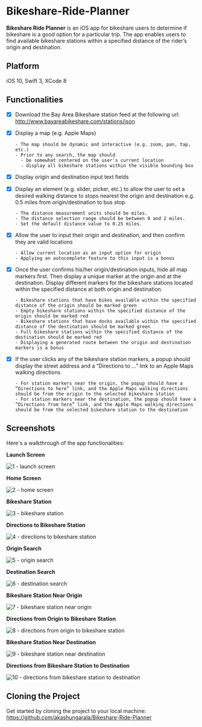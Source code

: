 # Bikeshare-Ride-Planner
**Bikeshare Ride Planner** is an iOS app for bikeshare users to determine if bikeshare is a good option for a particular trip. The app enables users to find available bikeshare stations within a specified distance of the rider’s origin and destination.

## Platform

iOS 10, Swift 3, XCode 8

## Functionalities

- [x] Download the Bay Area Bikeshare station feed at the following url: http://www.bayareabikeshare.com/stations/json
- [x] Display a map (e.g. Apple Maps)
      
      - The map should be dynamic and interactive (e.g. zoom, pan, tap, etc.)
      - Prior to any search, the map should
        - be somewhat centered on the user's current location
        - display all bikeshare stations within the visible bounding box
- [x] Display origin and destination input text fields
- [x] Display an element (e.g. slider, picker, etc.) to allow the user to set a desired walking distance to stops nearest the origin and destination e.g. 0.5 miles from origin/destination to bus stop

      - The distance measurement units should be miles.
      - The distance selection range should be between 0 and 2 miles.
      - Set the default distance value to 0.25 miles.
- [x] Allow the user to input their origin and destination, and then confirm they are valid locations
      
      - Allow current location as an input option for origin
      - Applying an autocomplete feature to this input is a bonus
- [x] Once the user confirms his/her origin/destination inputs, hide all map markers first. Then display a unique marker at the origin and at the destination. Display different markers for the bikeshare stations located within the specified distance at both origin and destination.
      
      - Bikeshare stations that have bikes available within the specified distance of the origin should be marked green
      - Empty bikeshare stations within the specified distance of the origin should be marked red
      - Bikeshare stations that have docks available within the specified distance of the destination should be marked green
      - Full bikeshare stations within the specified distance of the destination should be marked red
      - Displaying a generated route between the origin and destination markers is a bonus
- [x] If the user clicks any of the bikeshare station markers, a popup should display the street address and a “Directions to …” link to an Apple Maps walking directions
      
      - For station markers near the origin, the popup should have a “Directions to here” link, and the Apple Maps walking directions should be from the origin to the selected bikeshare station
      - For station markers near the destination, the popup should have a “Directions from here” link, and the Apple Maps walking directions should be from the selected bikeshare station to the destination
      
## Screenshots

Here's a walkthrough of the app functionalities:

**Launch Screen**

![1 - launch screen](https://user-images.githubusercontent.com/7720015/30827372-8ab1f8fe-a1ff-11e7-9f39-3ce79626fd03.PNG)


**Home Screen**

![2 - home screen](https://user-images.githubusercontent.com/7720015/30827373-8ab3f1cc-a1ff-11e7-9fa9-826cdf476444.PNG)

**Bikeshare Station**

![3 - bikeshare station](https://user-images.githubusercontent.com/7720015/30827375-8ab8bf68-a1ff-11e7-8510-d03d4a6e0d60.PNG)

**Directions to Bikeshare Station**

![4 - directions to bikeshare station](https://user-images.githubusercontent.com/7720015/30827377-8ab985d8-a1ff-11e7-86ab-9eed6170aedf.PNG)

**Origin Search**

![5 - origin search](https://user-images.githubusercontent.com/7720015/30827374-8ab7be92-a1ff-11e7-85ff-043b699c9adf.PNG)

**Destination Search**

![6 - destination search](https://user-images.githubusercontent.com/7720015/30827376-8ab9804c-a1ff-11e7-8dea-c0af332a7046.PNG)

**Bikeshare Station Near Origin**

![7 - bikeshare station near origin](https://user-images.githubusercontent.com/7720015/30827379-8add0dfa-a1ff-11e7-9ee5-ed73a4f8db83.PNG)

**Directions from Origin to Bikeshare Station**

![8 - directions from origin to bikeshare station](https://user-images.githubusercontent.com/7720015/30827381-8af1d5c8-a1ff-11e7-8ca7-8647bc16eb56.PNG)

**Bikeshare Station Near Destination**

![9 - bikeshare station near destination](https://user-images.githubusercontent.com/7720015/30827378-8adc1594-a1ff-11e7-97eb-4248a08ff04d.PNG)

**Directions from Bikeshare Station to Destination**

![10 - directions from bikeshare station to destination](https://user-images.githubusercontent.com/7720015/30827380-8ae1bd00-a1ff-11e7-9d18-e178dca7e1ba.PNG)

## Cloning the Project

Get started by cloning the project to your local machine: https://github.com/akashungarala/Bikeshare-Ride-Planner
